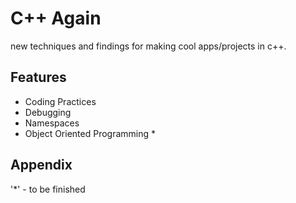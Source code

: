 # C++ Again

new techniques and findings for making cool apps/projects in c++.


## Features

- Coding Practices
- Debugging
- Namespaces
- Object Oriented Programming *


## Appendix

'*' - to be finished

